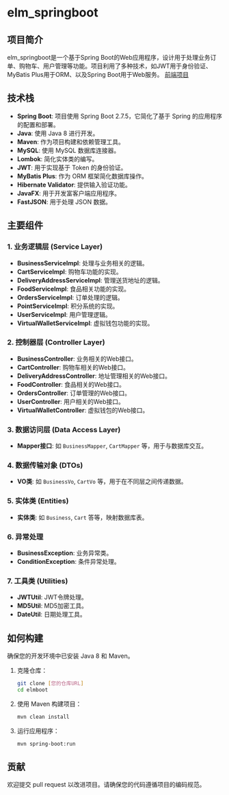 # elm_springboot

## 项目简介

elm_springboot是一个基于Spring Boot的Web应用程序，设计用于处理业务订单、购物车、用户管理等功能。项目利用了多种技术，如JWT用于身份验证、MyBatis Plus用于ORM、以及Spring Boot用于Web服务。
[前端项目](https://github.com/davidwushi1145/elm_vue)
## 技术栈

- **Spring Boot**: 项目使用 Spring Boot 2.7.5，它简化了基于 Spring 的应用程序的配置和部署。
- **Java**: 使用 Java 8 进行开发。
- **Maven**: 作为项目构建和依赖管理工具。
- **MySQL**: 使用 MySQL 数据库连接器。
- **Lombok**: 简化实体类的编写。
- **JWT**: 用于实现基于 Token 的身份验证。
- **MyBatis Plus**: 作为 ORM 框架简化数据库操作。
- **Hibernate Validator**: 提供输入验证功能。
- **JavaFX**: 用于开发富客户端应用程序。
- **FastJSON**: 用于处理 JSON 数据。

## 主要组件

### 1. 业务逻辑层 (Service Layer)

- **BusinessServiceImpl**: 处理与业务相关的逻辑。
- **CartServiceImpl**: 购物车功能的实现。
- **DeliveryAddressServiceImpl**: 管理送货地址的逻辑。
- **FoodServiceImpl**: 食品相关功能的实现。
- **OrdersServiceImpl**: 订单处理的逻辑。
- **PointServiceImpl**: 积分系统的实现。
- **UserServiceImpl**: 用户管理逻辑。
- **VirtualWalletServiceImpl**: 虚拟钱包功能的实现。

### 2. 控制器层 (Controller Layer)

- **BusinessController**: 业务相关的Web接口。
- **CartController**: 购物车相关的Web接口。
- **DeliveryAddressController**: 地址管理相关的Web接口。
- **FoodController**: 食品相关的Web接口。
- **OrdersController**: 订单管理的Web接口。
- **UserController**: 用户相关的Web接口。
- **VirtualWalletController**: 虚拟钱包的Web接口。

### 3. 数据访问层 (Data Access Layer)

- **Mapper接口**: 如 `BusinessMapper`, `CartMapper` 等，用于与数据库交互。

### 4. 数据传输对象 (DTOs)

- **VO类**: 如 `BusinessVo`, `CartVo` 等，用于在不同层之间传递数据。

### 5. 实体类 (Entities)

- **实体类**: 如 `Business`, `Cart` 答等，映射数据库表。

### 6. 异常处理

- **BusinessException**: 业务异常类。
- **ConditionException**: 条件异常处理。

### 7. 工具类 (Utilities)

- **JWTUtil**: JWT令牌处理。
- **MD5Util**: MD5加密工具。
- **DateUtil**: 日期处理工具。

## 如何构建

确保您的开发环境中已安装 Java 8 和 Maven。

1. 克隆仓库：

   ```bash
   git clone [您的仓库URL]
   cd elmboot
   ```

2. 使用 Maven 构建项目：

   ```bash
   mvn clean install
   ```

3. 运行应用程序：

   ```bash
   mvn spring-boot:run
   ```

## 贡献

欢迎提交 pull request 以改进项目。请确保您的代码遵循项目的编码规范。
